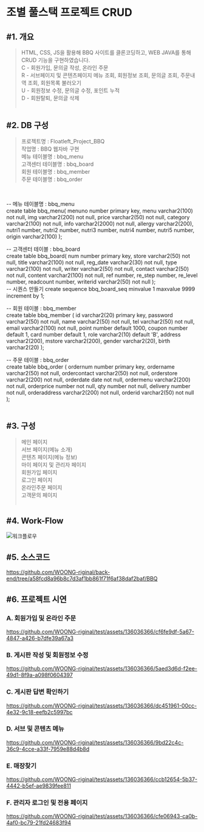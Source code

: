 <h1>조별 풀스택 프로젝트 CRUD</h1>

<h2>#1. 개요</h2>

> HTML, CSS, JS을 활용해 BBQ 사이트를 클론코딩하고, WEB JAVA를 통해 CRUD 기능을 구현하였습니다.<br>
> C - 회원가입, 문의글 작성, 온라인 주문<br>
> R - 서브페이지 및 콘텐츠페이지 메뉴 조회, 회원정보 조회, 문의글 조회, 주문내역 조회, 회원목록 불러오기<br>
> U - 회원정보 수정, 문의글 수정, 포인트 누적<br>
> D - 회원탈퇴, 문의글 삭제
<br><br>


<h2>#2. DB 구성</h2>

> 프로젝트명 : Floatleft_Project_BBQ<br>
> 작업명 : BBQ 웹자바 구현<br>
> 메뉴 테이블명 : bbq_menu<br>
> 고객센터 테이블명 : bbq_board<br>
> 회원 테이블명 : bbq_member<br>
> 주문 테이블명 : bbq_order<br>
<br>

-- 메뉴 테이블명 : bbq_menu<br>
create table bbq_menu(
    menuno number primary key,
    menu varchar2(100) not null,
    img varchar2(200) not null,
    price varchar2(50) not null,
    category varchar2(100) not null,
    info varchar2(2000) not null,
    allergy varchar2(200),
    nutri1 number,
    nutri2 number,
    nutri3 number,
    nutri4 number,
    nutri5 number,
    origin varchar2(100)
);<br>

-- 고객센터 테이블 : bbq_board<br>
create table bbq_board(
    num number primary key,
    store varchar2(50) not null,
    title varchar2(100) not null,
    reg_date varchar2(30) not null,
    type varchar2(100) not null,
    writer varchar2(50) not null,
    contact varchar2(50) not null,
    content varchar2(100) not null,
    ref number,
    re_step number,
    re_level number,
    readcount number,
    writerid varchar2(50) not null
);<br>
-- 시퀀스 만들기
create sequence bbq_board_seq
minvalue 1
maxvalue 9999
increment by 1;

-- 회원 테이블 : bbq_member<br>
create table bbq_member (
    id  varchar2(20) primary key,
    password varchar2(50) not null,
    name varchar2(50) not null,
    tel varchar2(50) not null,
    email varchar2(100) not null,
    point number default 1000,
    coupon number default 1,
    card number default 1,
    role varchar2(10) default 'B',
    address varchar2(200),
    mstore varchar2(200),
    gender varchar2(20),
    birth varchar2(20)
);<br>

-- 주문 테이블 : bbq_order<br>
create table bbq_order (
    ordernum  number primary key,
    ordername varchar2(50) not null,
    ordercontact varchar2(50) not null,
    orderstore varchar2(200) not null,
    orderdate date not null,
    ordermenu varchar2(200) not null,
    orderprice number not null,
    qty number not null,
    delivery number not null,
    orderaddress varchar2(200) not null,
    orderid varchar2(50) not null
);<br><br>


<h2>#3. 구성</h2>

> 메인 페이지<br>
> 서브 페이지(메뉴 소개)<br>
> 콘텐츠 페이지(메뉴 정보)<br>
> 마이 페이지 및 관리자 페이지<br>
> 회원가입 페이지<br>
> 로그인 페이지<br>
> 온라인주문 페이지<br>
> 고객문의 페이지
<br><br>


<h2>#4. Work-Flow</h2>

![워크플로우](https://github.com/WOONG-riginal/Team-Project/assets/136036366/bfc6ba18-0ed0-4342-a5d6-71a06e568851)



<h2>#5. 소스코드</h2>

https://github.com/WOONG-riginal/back-end/tree/a58fcd8a96b8c7d3af1bb861f71f6af38daf2baf/BBQ

<h2>#6. 프로젝트 시연</h2>

  <h3>A. 회원가입 및 온라인 주문</h3>

  https://github.com/WOONG-riginal/test/assets/136036366/cf6fe9df-5a67-4847-a426-b7dfe39a67a3

  <h3>B. 게시판 작성 및 회원정보 수정</h3>

  https://github.com/WOONG-riginal/test/assets/136036366/5aed3d6d-f2ee-49d1-8f9a-a098f0604397

  <h3>C. 게시판 답변 확인하기</h3>

  https://github.com/WOONG-riginal/test/assets/136036366/dc451961-00cc-4e32-9c18-eefb2c5997bc

  <h3>D. 서브 및 콘텐츠 메뉴</h3>

  https://github.com/WOONG-riginal/test/assets/136036366/9bd22c4c-36c9-4cce-a33f-7959e88d4b8d

  <h3>E. 매장찾기</h3>

  https://github.com/WOONG-riginal/test/assets/136036366/ccb12654-5b37-4442-b5ef-ae9839fee811

  <h3>F. 관리자 로그인 및 전용 페이지</h3>

  https://github.com/WOONG-riginal/test/assets/136036366/cfe06943-ca0b-4af0-bc79-21fd24683f94
